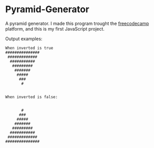 # Pyramid-Generator
A pyramid generator. 
I made this program trought the [freecodecamp](https://www.freecodecamp.org/learn/javascript-algorithms-and-data-structures-v8/) platform, and this is my first JavaScript project.



Output examples:  

```
When inverted is true
###############
 ############# 
  ###########  
   #########   
    #######    
     #####     
      ###      
       # 

       
When inverted is false:


       #       
      ###      
     #####     
    #######    
   #########   
  ###########  
 ############# 
###############

```
